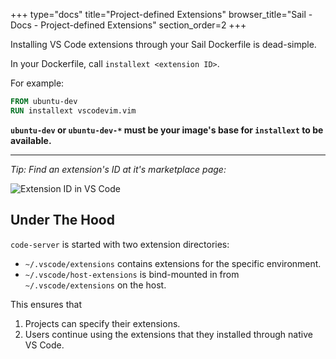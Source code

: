 +++
type="docs"
title="Project-defined Extensions"
browser_title="Sail - Docs - Project-defined Extensions"
section_order=2
+++

Installing VS Code extensions through your Sail Dockerfile is dead-simple.

In your Dockerfile, call `installext <extension ID>`.

For example:

```Dockerfile
FROM ubuntu-dev
RUN installext vscodevim.vim
```


**`ubuntu-dev` or `ubuntu-dev-*` must be your image's base for `installext` to be available.**

---

_Tip: Find an extension's ID at it's marketplace page:_

![Extension ID in VS Code](/extension-id.png)


## Under The Hood

`code-server` is started with two extension directories:

- `~/.vscode/extensions` contains extensions for the specific environment.
- `~/.vscode/host-extensions` is bind-mounted in from `~/.vscode/extensions` on
the host.

This ensures that

1. Projects can specify their extensions.
1. Users continue using the extensions that they installed through native
VS Code.

